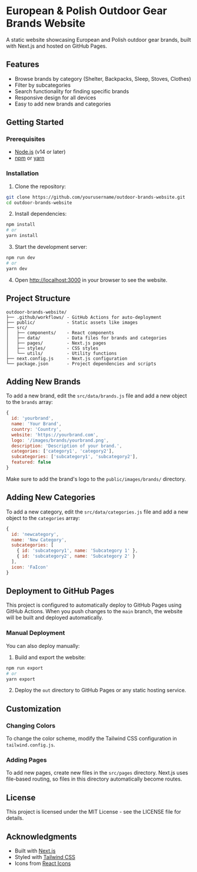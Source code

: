 # European & Polish Outdoor Gear Brands Website

A static website showcasing European and Polish outdoor gear brands, built with Next.js and hosted on GitHub Pages.

## Features

- Browse brands by category (Shelter, Backpacks, Sleep, Stoves, Clothes)
- Filter by subcategories
- Search functionality for finding specific brands
- Responsive design for all devices
- Easy to add new brands and categories

## Getting Started

### Prerequisites

- [Node.js](https://nodejs.org/) (v14 or later)
- [npm](https://www.npmjs.com/) or [yarn](https://yarnpkg.com/)

### Installation

1. Clone the repository:

```bash
git clone https://github.com/yourusername/outdoor-brands-website.git
cd outdoor-brands-website
```

2. Install dependencies:

```bash
npm install
# or
yarn install
```

3. Start the development server:

```bash
npm run dev
# or
yarn dev
```

4. Open [http://localhost:3000](http://localhost:3000) in your browser to see the website.

## Project Structure

```
outdoor-brands-website/
├── .github/workflows/ - GitHub Actions for auto-deployment
├── public/            - Static assets like images
├── src/
│   ├── components/    - React components
│   ├── data/          - Data files for brands and categories
│   ├── pages/         - Next.js pages
│   ├── styles/        - CSS styles
│   └── utils/         - Utility functions
├── next.config.js     - Next.js configuration
└── package.json       - Project dependencies and scripts
```

## Adding New Brands

To add a new brand, edit the `src/data/brands.js` file and add a new object to the `brands` array:

```javascript
{
  id: 'yourbrand',
  name: 'Your Brand',
  country: 'Country',
  website: 'https://yourbrand.com',
  logo: '/images/brands/yourbrand.png',
  description: 'Description of your brand.',
  categories: ['category1', 'category2'],
  subcategories: ['subcategory1', 'subcategory2'],
  featured: false
}
```

Make sure to add the brand's logo to the `public/images/brands/` directory.

## Adding New Categories

To add a new category, edit the `src/data/categories.js` file and add a new object to the `categories` array:

```javascript
{
  id: 'newcategory',
  name: 'New Category',
  subcategories: [
    { id: 'subcategory1', name: 'Subcategory 1' },
    { id: 'subcategory2', name: 'Subcategory 2' }
  ],
  icon: 'FaIcon'
}
```

## Deployment to GitHub Pages

This project is configured to automatically deploy to GitHub Pages using GitHub Actions. When you push changes to the `main` branch, the website will be built and deployed automatically.

### Manual Deployment

You can also deploy manually:

1. Build and export the website:

```bash
npm run export
# or
yarn export
```

2. Deploy the `out` directory to GitHub Pages or any static hosting service.

## Customization

### Changing Colors

To change the color scheme, modify the Tailwind CSS configuration in `tailwind.config.js`.

### Adding Pages

To add new pages, create new files in the `src/pages` directory. Next.js uses file-based routing, so files in this directory automatically become routes.

## License

This project is licensed under the MIT License - see the LICENSE file for details.

## Acknowledgments

- Built with [Next.js](https://nextjs.org/)
- Styled with [Tailwind CSS](https://tailwindcss.com/)
- Icons from [React Icons](https://react-icons.github.io/react-icons/)
